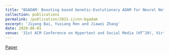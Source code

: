 ```yaml
---
title: "BGADAM: Boosting based Genetic-Evolutionary ADAM for Neural Network Optimization"
collection: publications
permalink: /publication/2021-ijcnn-bgadam
excerpt: 'Jiyang Bai, Yuxiang Ren and Jiawei Zhang'
date: 2020-06-01
venue: '31st ACM Conference on Hypertext and Social Media (HT’20), Virtual Edition, July 13-15'
---
```

[Paper](http://yuxiangren.github.io/files/bgadam2021.pdf)



